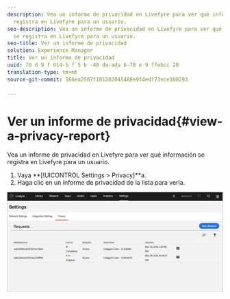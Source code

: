 ```yaml
---
description: Vea un informe de privacidad en Livefyre para ver qué información se
  registra en Livefyre para un usuario.
seo-description: Vea un informe de privacidad en Livefyre para ver qué información
  se registra en Livefyre para un usuario.
seo-title: Ver un informe de privacidad
solution: Experience Manager
title: Ver un informe de privacidad
uuid: 70 d 9 f 614-5 f 5 b -40 da-ada 6-78 e 9 ffebcc 28
translation-type: tm+mt
source-git-commit: 566ea2587f101202045488e9f4edf73ece100293

---
```



# Ver un informe de privacidad{#view-a-privacy-report}

Vea un informe de privacidad en Livefyre para ver qué información se registra en Livefyre para un usuario.

1. Vaya **[!UICONTROL Settings > Privacy]**a.
1. Haga clic en un informe de privacidad de la lista para verla.

![](assets/privacypage5.png)

